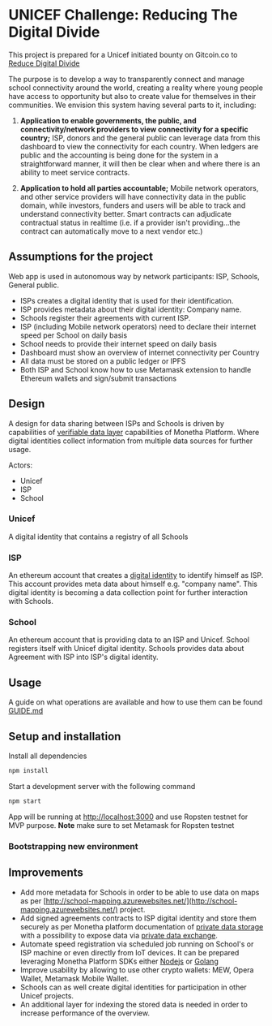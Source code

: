 # UNICEF Challenge: Reducing The Digital Divide

This project is prepared for a Unicef initiated bounty on Gitcoin.co to [Reduce Digital Divide](https://gitcoin.co/issue/gitcoinco/skunkworks/127/3308)

The purpose is to develop a way to transparently connect and manage school connectivity around the world, creating a reality where young people have access to opportunity but also to create value for themselves in their communities. We envision this system having several parts to it, including:

1. **Application to enable governments, the public, and connectivity/network providers to view connectivity for a specific country;** ISP, donors and the general public can leverage data from this dashboard to view the connectivity for each country. When ledgers are public and the accounting is being done for the system in a straightforward manner, it will then be clear when and where there is an ability to meet service contracts.

2. **Application to hold all parties accountable;** Mobile network operators, and other service providers will have connectivity data in the public domain, while investors, funders and users will be able to track and understand connectivity better. Smart contracts can adjudicate contractual status in realtime (i.e. if a provider isn't providing…the contract can automatically move to a next vendor etc.)

## Assumptions for the project

Web app is used in autonomous way by network participants: ISP, Schools, General public.

- ISPs creates a digital identity that is used for their identification.
- ISP provides metadata about their digital identity: Company name.
- Schools register their agreements with current ISP.
- ISP (including Mobile network operators) need to declare their internet speed per School on daily basis
- School needs to provide their internet speed on daily basis
- Dashboard must show an overview of internet connectivity per Country
- All data must be stored on a public ledger or IPFS
- Both ISP and School know how to use Metamask extension to handle Ethereum wallets and sign/submit transactions

## Design

A design for data sharing between ISPs and Schools is driven by capabilities of [verifiable data layer]() capabilities of Monetha Platform. Where digital identities collect information from multiple data sources for further usage.

Actors:

- Unicef
- ISP
- School

### Unicef

A digital identity that contains a registry of all Schools

### ISP

An ethereum account that creates a [digital identity](https://github.com/monetha/reputation-contracts#passport) to identify himself as ISP. This account provides meta data about himself e.g. "company name". This digital identity is becoming a data collection point for further interaction with Schools.

### School

An ethereum account that is providing data to an ISP and Unicef. School registers itself with Unicef digital identity. Schools provides data about Agreement with ISP into ISP's digital identity.

## Usage

A guide on what operations are available and how to use them can be found [GUIDE.md](GUIDE.md)

## Setup and installation

Install all dependencies

```sh
npm install
```

Start a development server with the following command

```sh
npm start
```

App will be running at [http://localhost:3000](http://localhost:3000) and use Ropsten testnet for MVP purpose. **Note** make sure to set Metamask for Ropsten testnet

### Bootstrapping new environment

## Improvements

- Add more metadata for Schools in order to be able to use data on maps as per [http://school-mapping.azurewebsites.net/](http://school-mapping.azurewebsites.net/) project.
- Add signed agreements contracts to ISP digital identity and store them securely as per Monetha platform documentation of [private data storage](https://github.com/monetha/js-verifiable-data#Private-data) with a possibility to expose data via [private data exchange](https://github.com/monetha/js-verifiable-data#Private-data-exchange).
- Automate speed registration via scheduled job running on School's or ISP machine or even directly from IoT devices. It can be prepared leveraging Monetha Platform SDKs either [Nodejs](github.com/monetha/js-verifiable-data) or [Golang](https://github.com/monetha/go-verifiable-data)
- Improve usability by allowing to use other crypto wallets: MEW, Opera Wallet, Metamask Mobile Wallet.
- Schools can as well create digital identities for participation in other Unicef projects.
- An additional layer for indexing the stored data is needed in order to increase performance of the overview.
